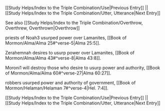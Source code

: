 [[Study Helps/Index to the Triple Combination/Use|Previous Entry]]  ||  [[Study Helps/Index to the Triple Combination/Utter, Utterance|Next Entry]]

 See also [[Study Helps/Index to the Triple Combination/Overthrow, Overthrew, Overthrown|Overthrow]]

 priests of Noah3 usurped power over Lamanites, [[Book of Mormon/Alma/Alma 25#^verse-5|Alma 25:5]].

 Zerahemnah desires to usurp power over Lamanites, [[Book of Mormon/Alma/Alma 43#^verse-8|Alma 43:8]].

 Moroni1 will destroy those who desire to usurp power and authority, [[Book of Mormon/Alma/Alma 60#^verse-27|Alma 60:27]].

 robbers usurped power and authority of government, [[Book of Mormon/Helaman/Helaman 7#^verse-4|Hel. 7:4]].

[[Study Helps/Index to the Triple Combination/Use|Previous Entry]]  ||  [[Study Helps/Index to the Triple Combination/Utter, Utterance|Next Entry]]